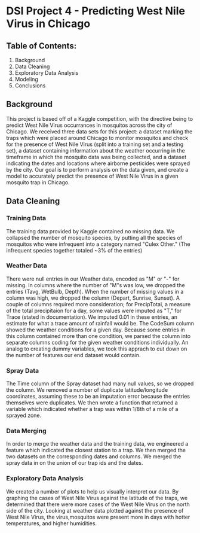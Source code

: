 # DSI Project 4 - Predicting West Nile Virus in Chicago

## Table of Contents:

1. Background
2. Data Cleaning
3. Exploratory Data Analysis
4. Modeling
5. Conclusions

## Background

This project is based off of a Kaggle competition, with the directive being to predict West Nile Virus occurrances in mosquitos across the city of Chicago. We received three data sets for this project: a dataset marking the traps which were placed around Chicago to monitor mosquitos and check for the presence of West Nile Virus (split into a training set and a testing set), a dataset containing information about the weather occurring in the timeframe in which the mosquito data was being collected, and a dataset indicating the dates and locations where airborne pesticides were sprayed by the city. Our goal is to perform analysis on the data given, and create a model to accurately predict the presence of West Nile Virus in a given mosquito trap in Chicago.

## Data Cleaning

### Training Data

The training data provided by Kaggle contained no missing data. We collapsed the number of mosquito species, by putting all the species of mosquitos who were infrequent into a category named "Culex Other." (The infrequent species together totaled ~3% of the entries)

### Weather Data

There were null entries in our Weather data, encoded as "M" or "-" for missing. In columns where the number of "M"s was low, we dropped the entries (Tavg, WetBulb, Depth). When the number of missing values in a column was high, we dropped the column (Depart, Sunrise, Sunset). A couple of columns required more consideration; for PrecipTotal, a measure of the total precipitaion for a day, some values were imputed as "T," for Trace (stated in documentation). We imputed 0.01 in these entries, an estimate for what a trace amount of rainfall would be.  The CodeSum column showed the weather conditions for a given day. Because some entries in this column contained more than one condition, we parsed the column into separate columns coding for the given weather conditions individually. An analog to creating dummy variables, we took this apprach to cut down on the number of features our end dataset would contain.

### Spray Data

The Time column of the Spray dataset had many null values, so we dropped the column. We removed a number of duplicate latitude/longitude coordinates, assuming these to be an imputation error because the entries themselves were duplicates. We then wrote a function that returned a variable which indicated whether a trap was within 1/8th of a mile of a sprayed zone.

### Data Merging

In order to merge the weather data and the training data, we engineered a feature which indicated the closest station to a trap. We then merged the two datasets on the corresponding dates and columns. We merged the spray data in on the union of our trap ids and the dates.

### Exploratory Data Analysis

We created a number of plots to help us visually interpret our data. By graphing the cases of West Nile Virus against the latitude of the traps, we determined that there were more cases of the West Nile Virus on the north side of the city. Looking at weather data plotted against the presence of West Nile Virus, the virus,mosquitos were present more in days with hotter temperatures, and higher humidities. 


